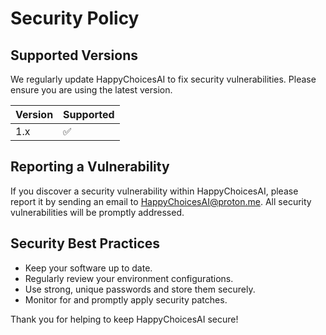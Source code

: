 # Security Policy

## Supported Versions

We regularly update HappyChoicesAI to fix security vulnerabilities. Please ensure you are using the latest version.

| Version | Supported          |
| ------- | ------------------ |
| 1.x     | :white_check_mark: |

## Reporting a Vulnerability

If you discover a security vulnerability within HappyChoicesAI, please report it by sending an email to [HappyChoicesAI@proton.me](mailto:HappyChoicesAI@proton.me). All security vulnerabilities will be promptly addressed.

## Security Best Practices

- Keep your software up to date.
- Regularly review your environment configurations.
- Use strong, unique passwords and store them securely.
- Monitor for and promptly apply security patches.

Thank you for helping to keep HappyChoicesAI secure!